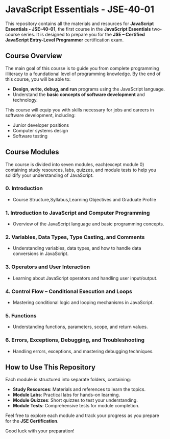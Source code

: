 # JavaScript Essentials - JSE-40-01

This repository contains all the materials and resources for **JavaScript Essentials - JSE-40-01**, the first course in the **JavaScript Essentials** two-course series. It is designed to prepare you for the **JSE – Certified JavaScript Entry-Level Programmer** certification exam.

## Course Overview

The main goal of this course is to guide you from complete programming illiteracy to a foundational level of programming knowledge. By the end of this course, you will be able to:

- **Design, write, debug, and run** programs using the JavaScript language.
- Understand the **basic concepts of software development** and technology.

This course will equip you with skills necessary for jobs and careers in software development, including:

- Junior developer positions
- Computer systems design
- Software testing

## Course Modules

The course is divided into seven modules, each(except module 0) containing study resources, labs, quizzes, and module tests to help you solidify your understanding of JavaScript.

### 0. Introduction
- Course Structure,Syllabus,Learning Objectives and Graduate Profile

### 1. Introduction to JavaScript and Computer Programming
- Overview of the JavaScript language and basic programming concepts.

### 2. Variables, Data Types, Type Casting, and Comments
- Understanding variables, data types, and how to handle data conversions in JavaScript.

### 3. Operators and User Interaction
- Learning about JavaScript operators and handling user input/output.

### 4. Control Flow – Conditional Execution and Loops
- Mastering conditional logic and looping mechanisms in JavaScript.

### 5. Functions
- Understanding functions, parameters, scope, and return values.

### 6. Errors, Exceptions, Debugging, and Troubleshooting
- Handling errors, exceptions, and mastering debugging techniques.

## How to Use This Repository

Each module is structured into separate folders, containing:
- **Study Resources**: Materials and references to learn the topics.
- **Module Labs**: Practical labs for hands-on learning.
- **Module Quizzes**: Short quizzes to test your understanding.
- **Module Tests**: Comprehensive tests for module completion.

Feel free to explore each module and track your progress as you prepare for the **JSE Certification**.

Good luck with your preparation!
